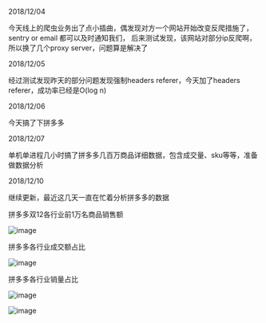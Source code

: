 2018/12/04

今天线上的爬虫业务出了点小插曲，偶发现对方一个网站开始改变反爬措施了，sentry or email 都可以及时通知我们，
后来测试发现，该网站对部分ip反爬啊，所以换了几个proxy server，问题算是解决了

2018/12/05

经过测试发现昨天的部分问题发现强制headers referer，今天加了headers referer，成功率已经是O(log n)

2018/12/06

今天搞了下拼多多

2018/12/07

单机单进程几小时搞了拼多多几百万商品详细数据，包含成交量、sku等等，准备做数据分析

2018/12/10

继续更新，最近这几天一直在忙着分析拼多多的数据

拼多多双12各行业前1万名商品销售额

![image](https://user-images.githubusercontent.com/8281035/49863253-d9c62580-fe3a-11e8-8718-995cd1c86172.png)

拼多多各行业成交额占比

![image](https://user-images.githubusercontent.com/8281035/49863264-df237000-fe3a-11e8-8b71-d23e380b721d.png)

拼多多各行业销量占比

![image](https://user-images.githubusercontent.com/8281035/49863274-e185ca00-fe3a-11e8-822d-6f9e399569da.png)


![image](https://user-images.githubusercontent.com/8281035/49863279-e5b1e780-fe3a-11e8-8e3c-56bbb4b85033.png)

